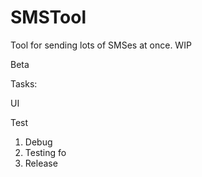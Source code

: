 # SMSTool
Tool for sending lots of SMSes at once. WIP

Beta

Tasks: <p/>
UI <p/>
Test <p/>

1. Debug
2. Testing fo
2. Release

